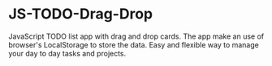# JS-TODO-Drag-Drop
JavaScript TODO list app with drag and drop cards.
The app make an use of browser's LocalStorage to store the data.
Easy and flexible way to manage your day to day tasks and projects.
